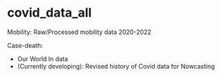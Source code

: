 # covid_data_all

Mobility: Raw/Processed mobility data 2020-2022

Case-death:
  - Our World In data
  - (Currently developing): Revised history of Covid data for Nowcasting